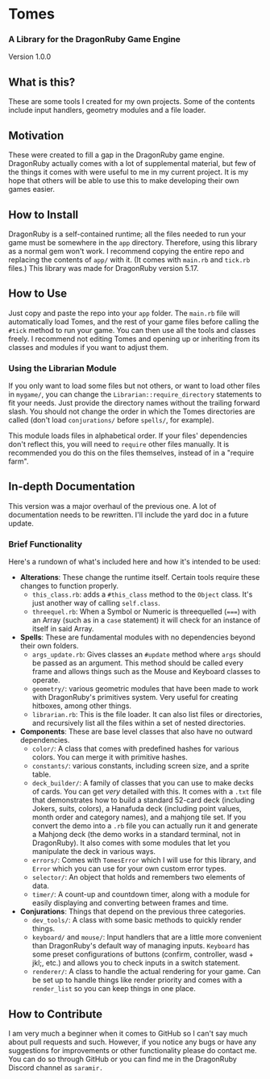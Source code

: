 # Tomes
### A Library for the DragonRuby Game Engine
Version 1.0.0

## What is this?
These are some tools I created for my own projects. Some of the contents include input handlers, geometry modules and a file loader. 

## Motivation
These were created to fill a gap in the DragonRuby game engine. DragonRuby actually comes with a lot of supplemental material, but few of the things it comes with were useful to me in my current project. It is my hope that others will be able to use this to make developing their own games easier.

## How to Install
DragonRuby is a self-contained runtime; all the files needed to run your game must be somewhere in the `app` directory. Therefore, using this library as a normal gem won't work. I recommend copying the entire repo and replacing the contents of `app/` with it. (It comes with `main.rb` and `tick.rb` files.) 
This library was made for DragonRuby version 5.17.

## How to Use
Just copy and paste the repo into your `app` folder. The `main.rb` file will automatically load Tomes, and the rest of your game files before calling the `#tick` method to run your game. You can then use all the tools and classes freely. I recommend not editing Tomes and opening up or inheriting from its classes and modules if you want to adjust them.

### Using the Librarian Module
If you only want to load some files but not others, or want to load other files in `mygame/`, you can change the `Librarian::require_directory` statements to fit your needs. Just provide the directory names without the trailing forward slash. You should not change the order in which the Tomes directories are called (don't load `conjurations/` before `spells/`, for example).

This module loads files in alphabetical order. If your files' dependencies don't reflect this, you will need to `require` other files manually. It is recommended you do this on the files themselves, instead of in a "require farm".

## In-depth Documentation
This version was a major overhaul of the previous one. A lot of documentation needs to be rewritten. I'll include the yard doc in a future update.

### Brief Functionality
Here's a rundown of what's included here and how it's intended to be used:

- **Alterations**: These change the runtime itself. Certain tools require these changes to function properly.
	- `this_class.rb`: adds a `#this_class` method to the `Object` class. It's just another way of calling `self.class`.
	- `threequel.rb`: When a Symbol or Numeric is threequelled (`===`) with an Array (such as in a `case` statement) it will check for an instance of itself in said Array.
- **Spells**: These are fundamental modules with no dependencies beyond their own folders.
	- `args_update.rb`: Gives classes an `#update` method where `args` should be passed as an argument. This method should be called every frame and allows things such as the Mouse and Keyboard classes to operate.
	- `geometry/`: various geometric modules that have been made to work with DragonRuby's primitives system. Very useful for creating hitboxes, among other things.
	- `librarian.rb`: This is the file loader. It can also list files or directories, and recursively list all the files within a set of nested directories.
- **Components**: These are base level classes that also have no outward dependencies.
	- `color/`: A class that comes with predefined hashes for various colors. You can merge it with primitive hashes.
	- `constants/`: various constants, including screen size, and a sprite table.
	- `deck_builder/`: A family of classes that you can use to make decks of cards. You can get *very* detailed with this. It comes with a `.txt` file that demonstrates how to build a standard 52-card deck (including Jokers, suits, colors), a Hanafuda deck (including point values, month order and category names), and a mahjong tile set. If you convert the demo into a `.rb` file you can actually run it and generate a Mahjong deck (the demo works in a standard terminal, not in DragonRuby). It also comes with some modules that let you manipulate the deck in various ways.
	- `errors/`: Comes with `TomesError` which I will use for this library, and `Error` which you can use for your own custom error types.
	- `selector/`: An object that holds and remembers two elements of data. 
	- `timer/`: A count-up and countdown timer, along with a module for easily displaying and converting between frames and time.
- **Conjurations**: Things that depend on the previous three categories.
	- `dev_tools/`: A class with some basic methods to quickly render things.
	- `keyboard/` and `mouse/`: Input handlers that are a little more convenient than DragonRuby's default way of managing inputs. `Keyboard` has some preset configurations of buttons (confirm, controller, wasd + jkl;, etc.) and allows you to check inputs in a switch statement.
	- `renderer/`: A class to handle the actual rendering for your game. Can be set up to handle things like render priority and comes with a `render_list` so you can keep things in one place.

## How to Contribute
I am very much a beginner when it comes to GitHub so I can't say much about pull requests and such. However, if you notice any bugs or have any suggestions for improvements or other functionality please do contact me. You can do so through GitHub or you can find me in the DragonRuby Discord channel as `saramir.`